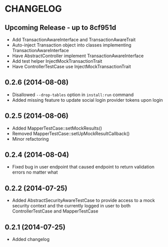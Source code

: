 CHANGELOG
=========

Upcoming Release - up to 8cf951d
--------------------------------
* Add TransactionAwareInterface and TransactionAwareTrait
* Auto-inject Transaction object into classes implementing TransactionAwareInterface
* Have AbstractController implement TransactionAwareInterface
* Add test helper InjectMockTransactionTrait
* Have ControllerTestCase use InjectMockTransactionTrait

0.2.6 (2014-08-08)
-----------------

* Disallowed `--drop-tables` option in `install:run` command
* Added missing feature to update social login provider tokens upon login

0.2.5 (2014-08-06)
------------------

* Added MapperTestCase::setMockResults()
* Removed MapperTestCase::setUpMockResultCallback()
* Minor refactoring


0.2.4 (2014-08-04)
------------------

* Fixed bug in user endpoint that caused endpoint to return validation errors no matter what

0.2.2 (2014-07-25)
------------------

* Added AbstractSecurityAwareTestCase to provide access to a mock security context and the currently logged in user to both ControllerTestCase and MapperTestCase

0.2.1 (2014-07-25)
------------------

* Added changelog

